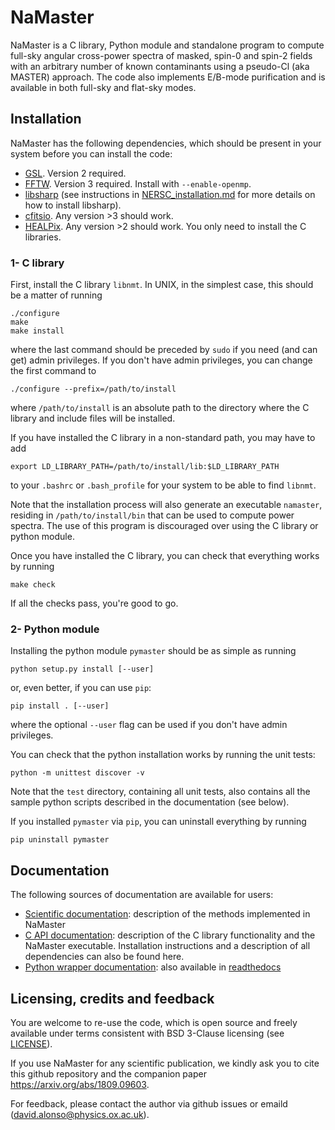 # NaMaster

NaMaster is a C library, Python module and standalone program to compute full-sky angular cross-power spectra of masked, spin-0 and spin-2 fields with an arbitrary number of known contaminants using a pseudo-Cl (aka MASTER) approach. The code also implements E/B-mode purification and is available in both full-sky and flat-sky modes.


## Installation
NaMaster has the following dependencies, which should be present in your system before you can install the code:
* [GSL](https://www.gnu.org/software/gsl/). Version 2 required.
* [FFTW](http://www.fftw.org/). Version 3 required. Install with `--enable-openmp`.
* [libsharp](https://github.com/Libsharp/libsharp) (see instructions in [NERSC_installation.md](NERSC_installation.md) for more details on how to install libsharp).
* [cfitsio](https://heasarc.gsfc.nasa.gov/fitsio/). Any version >3 should work.
* [HEALPix](https://sourceforge.net/projects/healpix/). Any version >2 should work. You only need to install the C libraries.

### 1- C library
First, install the C library `libnmt`. In UNIX, in the simplest case, this should be a matter of running
```
./configure
make
make install
```
where the last command should be preceded by `sudo` if you need (and can get) admin privileges. If you don't have admin privileges, you can change the first command to
```
./configure --prefix=/path/to/install
```
where `/path/to/install` is an absolute path to the directory where the C library and include files will be installed.

If you have installed the C library in a non-standard path, you may have to add
```
export LD_LIBRARY_PATH=/path/to/install/lib:$LD_LIBRARY_PATH
```
to your `.bashrc` or `.bash_profile` for your system to be able to find `libnmt`.

Note that the installation process will also generate an executable `namaster`, residing in `/path/to/install/bin` that can be used to compute power spectra. The use of this program is discouraged over using the C library or python module.

Once you have installed the C library, you can check that everything works by running
```
make check
```
If all the checks pass, you're good to go.

### 2- Python module
Installing the python module `pymaster` should be as simple as running
```
python setup.py install [--user]
```
or, even better, if you can use `pip`:
```
pip install . [--user]
```
where the optional `--user` flag can be used if you don't have admin privileges.

You can check that the python installation works by running the unit tests:
```
python -m unittest discover -v
```
Note that the `test` directory, containing all unit tests, also contains all the sample python scripts described in the documentation (see below).

If you installed `pymaster` via `pip`, you can uninstall everything by running
```
pip uninstall pymaster
```



## Documentation 
The following sources of documentation are available for users:
* [Scientific documentation](doc/doc_scientific.pdf): description of the methods implemented in NaMaster
* [C API documentation](doc/doc_C_API.pdf): description of the C library functionality and the NaMaster executable. Installation instructions and a description of all dependencies can also be found here.
* [Python wrapper documentation](doc/build/html/index.html): also available in [readthedocs](http://namaster.readthedocs.io/en/latest/)


## Licensing, credits and feedback
You are welcome to re-use the code, which is open source and freely available under terms consistent with BSD 3-Clause licensing (see [LICENSE](LICENSE)).

If you use NaMaster for any scientific publication, we kindly ask you to cite this github repository and the companion paper https://arxiv.org/abs/1809.09603.

For feedback, please contact the author via github issues or emaild (david.alonso@physics.ox.ac.uk).
